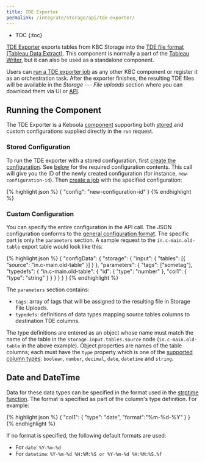 ```yaml
---
title: TDE Exporter
permalink: /integrate/storage/api/tde-exporter/
---
```


* TOC
{:toc}

[TDE Exporter](https://github.com/keboola/tde-exporter) exports tables from KBC Storage into the
[TDE file format (Tableau Data Extract)](https://www.tableau.com/about/blog/2014/7/understanding-tableau-data-extracts-part1).
This component is normally a part of the [Tableau Writer](https://help.keboola.com/tutorial/write/),
but it can also be used as a standalone component.

Users can [run a TDE exporter job](/integrate/jobs/) as any other KBC component or register it
as an orchestration task. After the exporter finishes, the resulting TDE files will be available in the
*Storage* --- *File uploads* section where you can download them via UI or [API](/integrate/storage/api/import-export/).

##  Running the Component
The TDE Exporter is a Keboola [component](/extend/component/) supporting both
[stored](/integrate/storage/api/configurations/) and
custom configurations supplied directly in the `run` request.

### Stored Configuration
To run the TDE exporter with a stored configuration, first
[create the configuration](https://keboola.docs.apiary.io/#reference/component-configurations/component-configurations/create-configuration).
See [below](#custom-configuration) for the required configuration contents.
This call will give you the ID of the newly created configuration (for instance, `new-configuration-id`).
Then [create a job](/integrate/jobs/) with the specified configuration:

{% highlight json %}
{
    "config": "new-configuration-id"
}
{% endhighlight %}

### Custom Configuration
You can specify the entire configuration in the API call. The JSON configuration conforms
to the [general configuration format](/extend/common-interface/config-file/). The specific part
is only the `parameters` section. A sample request to the `in.c-main.old-table` export table would look like this:

{% highlight json %}
{
	"configData": {
		"storage": {
			"input": {
				"tables": [{
					"source": "in.c-main.old-table"
				}]
			}
		},
		"parameters": {
			"tags": ["sometag"],
			"typedefs": {
				"in.c-main.old-table": {
					"id": {
						"type": "number"
					},
					"col1": {
						"type": "string"
					}
				}
			}
		}
	}
}
{% endhighlight %}

The `parameters` section contains:

- `tags`: array of tags that will be assigned to the resulting file in Storage File Uploads.
- `typedefs`: definitions of data types mapping source tables columns to destination TDE columns.

The type definitions are entered as an object whose name must match the name of the table in the
`storage.input.tables.source` node (`in.c-main.old-table` in the above example). Object properties
are names of the table columns; each must have the `type` property which is one of the
[supported column types](https://help.tableau.com/current/pro/desktop/en-us/datafields_typesandroles_datatypes.htm):
`boolean`, `number`, `decimal`, `date`, `datetime` and `string`.

## Date and DateTime
Data for these data types can be specified in the format used
in the [strptime function](https://pubs.opengroup.org/onlinepubs/009695399/functions/strptime.html). The format is specified as part of the column's type definition. For example:

{% highlight json %}
{
    "col1": {
        "type": "date",
        "format":"%m-%d-%Y"
    }
}
{% endhighlight %}

If no format is specified, the following default formats are used:

- For `date`: `%Y-%m-%d`
- For `datetime`: `%Y-%m-%d %H:%M:%S or %Y-%m-%d %H:%M:%S.%f`
